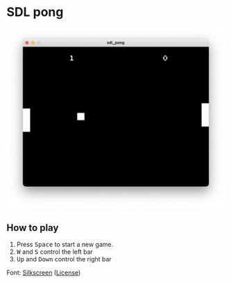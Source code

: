 # SDL pong
![Pong](/images/pong.png "Pong")

## How to play 

1. Press <kbd>Space</kbd> to start a new game.
2. <kbd>W</kbd> and <kbd>S</kbd> control the left bar
3. <kbd>Up</kbd> and <kbd>Down</kbd> control the right bar

Font: [Silkscreen](https://www.fontsquirrel.com/fonts/Silkscreen) ([License](https://www.fontsquirrel.com/license/Silkscreen))

